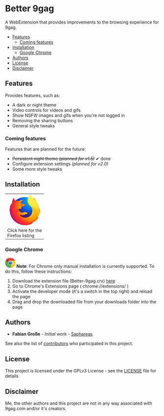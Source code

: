 # Better 9gag

A WebExtension that provides improvements to the browsing experience for 9gag.

<!-- TOC -->

- [Features](#features)
  - [Coming features](#coming-features)
- [Installation](#installation)
  - [Google Chrome](#google-chrome)
- [Authors](#authors)
- [License](#license)
- [Disclaimer](#disclaimer)

<!-- /TOC -->

## Features

Provides features, such as:

- A dark or night theme
- Video controls for videos and gifs
- Show NSFW images and gifs when you're not logged in
- Removing the sharing buttons
- General style tweaks

### Coming features

Features that are planned for the future:

- ~~Persistent night theme _(planned for v1.5)_~~ ✔ done
- Configure extension settings _(planned for v2.0)_
- Some more style tweaks

## Installation

<table>
  <tr>
    <td style="text-align:center">
      <a href="https://addons.mozilla.org/de/firefox/addon/better-9gag/">
        <img src=".github/firefox-logo.png" />
      </a>
    </td>
  </tr>
  <tr>
    <td>Click here for the <br> Firefox listing</td>
  </tr>
</table>

### Google Chrome

![Chrome](.github/chrome-logo-small.png)
**Note**: For Chrome only manual installation is currently supported. To do this, follow these instructions:

1. Download the extension file (Better-9gag.crx) [here](https://github.com/Saphareas/Better-9gag/releases/latest)
2. Go to Chrome's Extensions page ( chrome://extensions/ )
3. Activate the developer mode (it's a switch in the top right) and reload the page
4. Drag and drop the downloaded file from your downloads folder into the page

## Authors

- **Fabian Große** - *Initial work* - [Saphareas](https://github.com/Saphareas)

See also the list of [contributors](https://github.com/Saphareas/Better-9gag/contributors) who participated in this project.

## License

This project is licensed under the GPLv3 License - see the [LICENSE](LICENSE) file for details

## Disclaimer

Me, the other authors and this project are not in any way associated with 9gag.com and/or it's creators.
